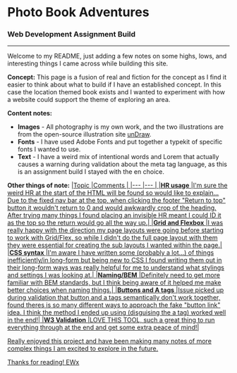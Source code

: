 # Photo Book Adventures
### Web Development Assignment Build
---
Welcome to my README, just adding a few notes on some highs, lows, and interesting things I came across while building this site.

**Concept:** This page is a fusion of real and fiction for the concept as I find it easier to think about what to build if I have an established concept. In this case the location themed book exists and I wanted to experiment with how a website could support the theme of exploring an area.

**Content notes:**
- **Images** - All photography is my own work, and the two illustrations are from the open-source illustration site [unDraw](https://undraw.co/).
- **Fonts** - I have used Adobe Fonts and put together a typekit of specific fonts I wanted to use.
- **Text** - I have a weird mix of intentional words and Lorem that actually causes a warning during validation about the meta tag language, as this is an assignment build I stayed with the en choice.

**Other things of note:**
|<u>Topic               |<u>Comments  |
|---                    |---          |
|**HR usage**           |I'm sure the weird HR at the start of the HTML will be found so would like to explain... Due to the fixed nav bar at the top, when clicking the footer "Return to top" button it wouldn't return to 0 and would awkwardly crop of the heading. After trying many things I found placing an invisible HR meant I could ID it as the top so the return would go all the way up.|
|**Grid and Flexbox**   |I was really happy with the direction my page layouts were going before starting to work with Grid/Flex, so while I didn't do the full page layout with them they were essential for creating the sub layouts I wanted within the page.|
|**CSS syntax**         |I'm aware I have written some (probably a lot...) of things inefficiently/in long-form but being new to CSS I found writing them out in their long-form ways was really helpful for me to understand what stylings and settings I was looking at.|
|**Naming/BEM**         |Definitely need to get more familiar with BEM standards, but I think being aware of it helped me make better choices when naming things.|
|**Buttons and A tags** |Issue picked up during validation that button and a tags semantically don't work together, found theres is so many different ways to approach the fake "button link" idea. I think the method I ended up using (disguising the a tag) worked well in the end!|
|**W3 Validation**      |LOVE THIS TOOL, such a great thing to run everything through at the end and get some extra peace of mind!|

Really enjoyed this project and have been making many notes of more complex things I am excited to explore in the future.

Thanks for reading!
EWx